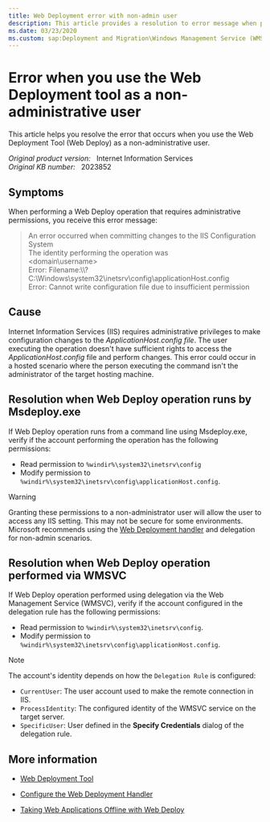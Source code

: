 ```yaml
---
title: Web Deployment error with non-admin user
description: This article provides a resolution to error message when performing a Web Deploy operation that requires administrative permissions.
ms.date: 03/23/2020
ms.custom: sap:Deployment and Migration\Windows Management Service (WMSVC)
---
```

# Error when you use the Web Deployment tool as a non-administrative user

This article helps you resolve the error that occurs when you use the Web Deployment Tool (Web Deploy) as a non-administrative user.

_Original product version:_ &nbsp; Internet Information Services  
_Original KB number:_ &nbsp; 2023852

## Symptoms

When performing a Web Deploy operation that requires administrative permissions, you receive this error message:

> An error occurred when committing changes to the IIS Configuration System  
> The identity performing the operation was  
> <domain\username>  
> Error: Filename:\\\\?  
> C:\Windows\system32\inetsrv\config\applicationHost.config  
> Error: Cannot write configuration file due to insufficient permission

## Cause

Internet Information Services (IIS) requires administrative privileges to make configuration changes to the *ApplicationHost.config file*. The user executing the operation doesn't have sufficient rights to access the *ApplicationHost.config* file and perform changes. This error could occur in a hosted scenario where the person executing the command isn't the administrator of the target hosting machine.  

## Resolution when Web Deploy operation runs by Msdeploy.exe

If Web Deploy operation runs from a command line using Msdeploy.exe, verify if the account performing the operation has the following permissions:

- Read permission to `%windir%\system32\inetsrv\config`
- Modify permission to `%windir%\system32\inetsrv\config\applicationHost.config`.

> [!WARNING]
> Granting these permissions to a non-administrator user will allow the user to access any IIS setting. This may not be secure for some environments. Microsoft recommends using the [Web Deployment handler](/iis/publish/using-web-deploy/configure-the-web-deployment-handler) and delegation for non-admin scenarios.

## Resolution when Web Deploy operation performed via WMSVC

If Web Deploy operation performed using delegation via the Web Management Service (WMSVC), verify if the account configured in the delegation rule has the following permissions:

- Read permission to `%windir%\system32\inetsrv\config`.
- Modify permission to `%windir%\system32\inetsrv\config\applicationHost.config`.

> [!NOTE]
> The account's identity depends on how the `Delegation Rule` is configured:
> - `CurrentUser`: The user account used to make the remote connection in IIS. 
> - `ProcessIdentity`: The configured identity of the WMSVC service on the target server.
> - `SpecificUser`: User defined in the **Specify Credentials** dialog of the delegation rule.

## More information

- [Web Deployment Tool](/previous-versions/windows/it-pro/windows-server-2008-R2-and-2008/dd568996(v=ws.10))

- [Configure the Web Deployment Handler](/iis/publish/using-web-deploy/configure-the-web-deployment-handler)

- [Taking Web Applications Offline with Web Deploy](/aspnet/web-forms/overview/deployment/advanced-enterprise-web-deployment/taking-web-applications-offline-with-web-deploy)
